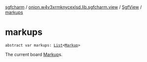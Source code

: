 [sgfcharm](../../index.md) / [onion.w4v3xrmknycexlsd.lib.sgfcharm.view](../index.md) / [SgfView](index.md) / [markups](./markups.md)

# markups

`abstract var markups: `[`List`](https://kotlinlang.org/api/latest/jvm/stdlib/kotlin.collections/-list/index.html)`<`[`Markup`](../../onion.w4v3xrmknycexlsd.lib.sgfcharm.handle/-markup/index.md)`>`

The current board [Markup](../../onion.w4v3xrmknycexlsd.lib.sgfcharm.handle/-markup/index.md)s.

